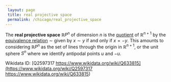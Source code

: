 ```yaml
---
 layout: page
 title: real projective space
 permalink: /chicago/real_projective_space
---
```

The **real projective space** $\mathbb RP^n$ of dimension $n$ is the [quotient](https://defsmath.github.io/DefsMath/quotient_vector_space) of $\mathbb R^{n+1}$ by the [equivalence relation](https://defsmath.github.io/DefsMath/equivalence_relation) $\sim$ given by $x\sim y$ if and only if $x=-y$. This amounts to considering $\mathbb RP^n$ as the set of lines through the origin in $\mathbb R^{n+1}$, or the unit sphere $S^n$ where we identify antipodal points $u$ and $-u$. 

Wikidata ID: [Q2597317
https://www.wikidata.org/wiki/Q633815](https://www.wikidata.org/wiki/Q2597317
https://www.wikidata.org/wiki/Q633815)